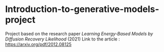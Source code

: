 # Introduction-to-generative-models-project
Project based on the research paper *Learning Energy-Based Models by Diffusion Recovery Likelihood* (2021)
Link to the article : https://arxiv.org/pdf/2012.08125
